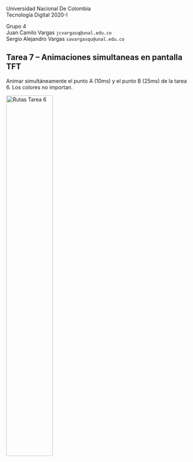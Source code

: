 Universidad Nacional De Colombia\
Tecnología Digital 2020-I

Grupo 4\
Juan Camilo Vargas `jcvargasq@unal.edu.co` \
Sergio Alejandro Vargas `savargasqu@unal.edu.co`

## Tarea 7 – Animaciones simultaneas en pantalla TFT

Animar simultáneamente el punto A (10ms) y el punto B (25ms) de la tarea 6.
Los colores no importan.

<img src="tarea6_rutas.png" alt="Rutas Tarea 6" style="width: 50%">
